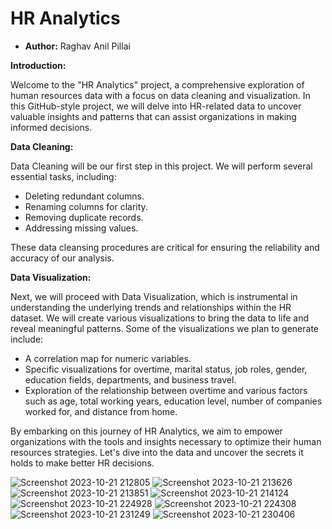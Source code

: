 # HR Analytics
- **Author:** Raghav Anil Pillai

**Introduction:**

Welcome to the "HR Analytics" project, a comprehensive exploration of human resources data with a focus on data cleaning and visualization. In this GitHub-style project, we will delve into HR-related data to uncover valuable insights and patterns that can assist organizations in making informed decisions.

**Data Cleaning:**

Data Cleaning will be our first step in this project. We will perform several essential tasks, including:
- Deleting redundant columns.
- Renaming columns for clarity.
- Removing duplicate records.
- Addressing missing values.

These data cleansing procedures are critical for ensuring the reliability and accuracy of our analysis.

**Data Visualization:**

Next, we will proceed with Data Visualization, which is instrumental in understanding the underlying trends and relationships within the HR dataset. We will create various visualizations to bring the data to life and reveal meaningful patterns. Some of the visualizations we plan to generate include:
- A correlation map for numeric variables.
- Specific visualizations for overtime, marital status, job roles, gender, education fields, departments, and business travel.
- Exploration of the relationship between overtime and various factors such as age, total working years, education level, number of companies worked for, and distance from home.

By embarking on this journey of HR Analytics, we aim to empower organizations with the tools and insights necessary to optimize their human resources strategies. Let's dive into the data and uncover the secrets it holds to make better HR decisions.

![Screenshot 2023-10-21 212805](https://github.com/RaghavAP369/Human-Resource-Analytics/assets/139637644/e3ba5886-8b41-4d9d-b42c-786fee9dffeb)
![Screenshot 2023-10-21 213626](https://github.com/RaghavAP369/Human-Resource-Analytics/assets/139637644/03728ec7-3995-48ee-a31d-9e72bc4f0d31)
![Screenshot 2023-10-21 213851](https://github.com/RaghavAP369/Human-Resource-Analytics/assets/139637644/21c1d4cd-e477-4c3d-a6d0-83cd9d5e74c2)
![Screenshot 2023-10-21 214124](https://github.com/RaghavAP369/Human-Resource-Analytics/assets/139637644/65fe62a1-9119-434e-af1a-abe0da82ba7c)
![Screenshot 2023-10-21 224928](https://github.com/RaghavAP369/Human-Resource-Analytics/assets/139637644/b4bc0a1d-e443-45f1-822e-25ef9222cf8f)
![Screenshot 2023-10-21 224308](https://github.com/RaghavAP369/Human-Resource-Analytics/assets/139637644/9e8d01b7-f200-4312-85d7-65276578a165)
![Screenshot 2023-10-21 231249](https://github.com/RaghavAP369/Human-Resource-Analytics/assets/139637644/e5478b96-5960-4a1a-92d6-c1e99ee940c0)
![Screenshot 2023-10-21 230406](https://github.com/RaghavAP369/Human-Resource-Analytics/assets/139637644/31fa1b5b-5619-457d-bbed-39f1d22c132b)
